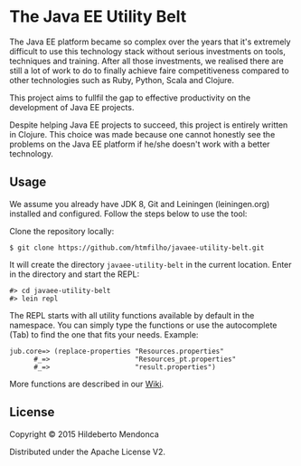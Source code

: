# The Java EE Utility Belt

The Java EE platform became so complex over the years that it's extremely difficult to use this technology stack without serious investments on tools, techniques and training. After all those investments, we realised there are still a lot of work to do to finally achieve faire competitiveness compared to other technologies such as Ruby, Python, Scala and Clojure.

This project aims to fullfil the gap to effective productivity on the development of Java EE projects.

Despite helping Java EE projects to succeed, this project is entirely written in Clojure. This choice was made because one cannot honestly see the problems on the Java EE platform if he/she doesn't work with a better technology.

## Usage

We assume you already have JDK 8, Git and Leiningen (leiningen.org) installed and configured. Follow the steps below to use the tool:

Clone the repository locally:

    $ git clone https://github.com/htmfilho/javaee-utility-belt.git

It will create the directory `javaee-utility-belt` in the current location. Enter in the directory and start the REPL:

    #> cd javaee-utility-belt
    #> lein repl

The REPL starts with all utility functions available by default in the namespace. You can simply type the functions or use the autocomplete (Tab) to find the one that fits your needs. Example:

    jub.core=> (replace-properties "Resources.properties"
          #_=>                     "Resources_pt.properties"
          #_=>                     "result.properties")

More functions are described in our [Wiki](https://github.com/htmfilho/javaee-utility-belt/wiki).

## License

Copyright © 2015 Hildeberto Mendonca

Distributed under the Apache License V2.

